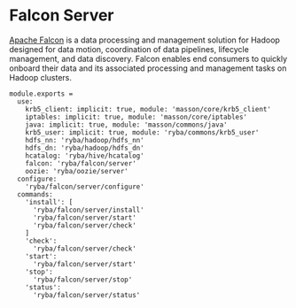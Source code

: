 
# Falcon Server

[Apache Falcon](http://falcon.apache.org) is a data processing and management solution for Hadoop designed
for data motion, coordination of data pipelines, lifecycle management, and data
discovery. Falcon enables end consumers to quickly onboard their data and its
associated processing and management tasks on Hadoop clusters.

    module.exports =
      use:
        krb5_client: implicit: true, module: 'masson/core/krb5_client'
        iptables: implicit: true, module: 'masson/core/iptables'
        java: implicit: true, module: 'masson/commons/java'
        krb5_user: implicit: true, module: 'ryba/commons/krb5_user'
        hdfs_nn: 'ryba/hadoop/hdfs_nn'
        hdfs_dn: 'ryba/hadoop/hdfs_dn'
        hcatalog: 'ryba/hive/hcatalog'
        falcon: 'ryba/falcon/server'
        oozie: 'ryba/oozie/server'
      configure:
        'ryba/falcon/server/configure'  
      commands:
        'install': [
          'ryba/falcon/server/install'
          'ryba/falcon/server/start'
          'ryba/falcon/server/check'
        ]
        'check':
          'ryba/falcon/server/check'
        'start':
          'ryba/falcon/server/start'
        'stop':
          'ryba/falcon/server/stop'
        'status':
          'ryba/falcon/server/status'

[falcon]: http://falcon.incubator.apache.org/
